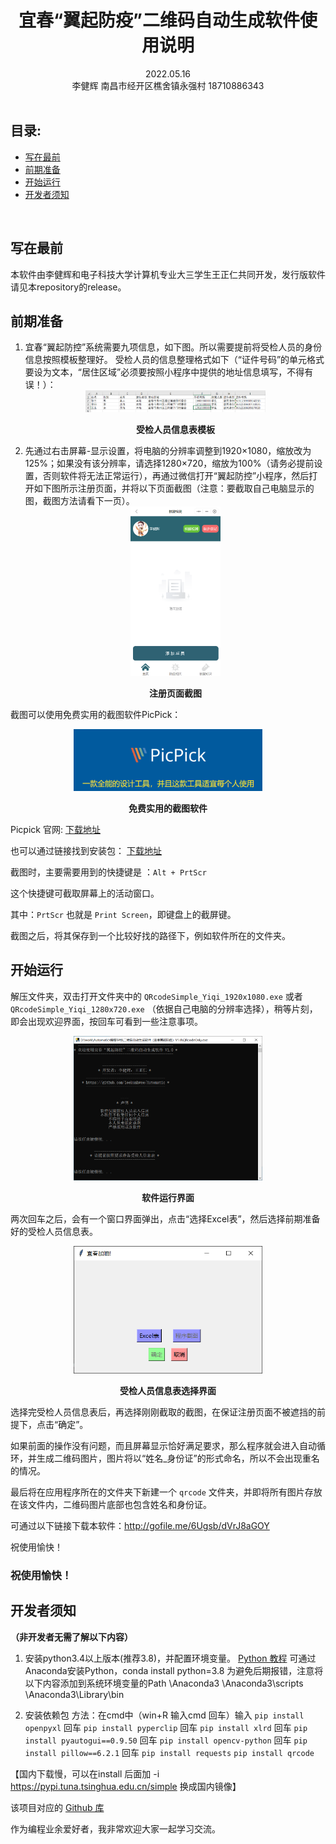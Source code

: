 # <center>宜春“翼起防疫”二维码自动生成软件使用说明</center>

<center> 2022.05.16</center>

<center> 李健辉   南昌市经开区樵舍镇永强村  18710886343</center>

<br>

## 目录:

-  [写在最前](#写在最前)
-  [前期准备](#前期准备)
-  [开始运行](#开始运行)
-  [开发者须知](#开发者须知)

<br>

## 写在最前

本软件由李健辉和电子科技大学计算机专业大三学生王正仁共同开发，发行版软件请见本repository的release。

## 前期准备

<ol>

<li>宜春“翼起防控”系统需要九项信息，如下图。所以需要提前将受检人员的身份信息按照模板整理好。
受检人员的信息整理格式如下（“证件号码”的单元格式要设为文本，“居住区域”必须要按照小程序中提供的地址信息填写，不得有误！）：


<div align = "center">
<img src = ".\info\table.png"  width=60% alt = "受检人员信息表模板" title = "受检人员信息表模板">
</div>
<p align = "center"><b>受检人员信息表模板</b></p>

<li>先通过右击屏幕-显示设置，将电脑的分辨率调整到1920×1080，缩放改为125%；如果没有该分辨率，请选择1280×720，缩放为100%（请务必提前设置，否则软件将无法正常运行），再通过微信打开“翼起防控”小程序，然后打开如下图所示注册页面，并将以下页面截图（注意：要截取自己电脑显示的图，截图方法请看下一页）。

<div align = "center">
<img src = ".\info\pic.png"  width=30% alt = "注册页面截图" title = "注册页面截图">
</div>
<p align = "center"><b>注册页面截图</b></p>

</ol>

截图可以使用免费实用的截图软件PicPick：

<div align = "center">
<img src = ".\info\picpick.png"  width=60% alt = "免费实用的截图软件" title = "免费实用的截图软件">
</div>
<p align = "center"><b>免费实用的截图软件</b></p>

Picpick 官网: [下载地址](https://picpick.app/zh/download)

也可以通过链接找到安装包： [下载地址](http://gofile.me/6Ugsb/dVrJ8aGOY)

截图时，主要需要用到的快捷键是 ：`Alt + PrtScr`

这个快捷键可截取屏幕上的活动窗口。

其中：`PrtScr` 也就是 `Print Screen`，即键盘上的截屏键。

截图之后，将其保存到一个比较好找的路径下，例如软件所在的文件夹。

## 开始运行

解压文件夹，双击打开文件夹中的 `QRcodeSimple_Yiqi_1920x1080.exe` 或者 `QRcodeSimple_Yiqi_1280x720.exe` （依据自己电脑的分辨率选择），稍等片刻，即会出现欢迎界面，按回车可看到一些注意事项。

<div align = "center">
<img src = ".\info\running.png"  width=60% alt = "软件运行界面" title = "软件运行界面">
</div>
<p align = "center"><b>软件运行界面</b></p>

两次回车之后，会有一个窗口界面弹出，点击“选择Excel表”，然后选择前期准备好的受检人员信息表。

<div align = "center">
<img src = ".\info\select.png"  width=60% alt = "受检人员信息表选择界面" title = "受检人员信息表选择界面">
</div>
<p align = "center"><b>受检人员信息表选择界面</b></p>

选择完受检人员信息表后，再选择刚刚截取的截图，在保证注册页面不被遮挡的前提下，点击“确定”。

如果前面的操作没有问题，而且屏幕显示恰好满足要求，那么程序就会进入自动循环，并生成二维码图片，图片将以“姓名_身份证”的形式命名，所以不会出现重名的情况。

最后将在应用程序所在的文件夹下新建一个 `qrcode` 文件夹，并即将所有图片存放在该文件内，二维码图片底部也包含姓名和身份证。 



可通过以下链接下载本软件：http://gofile.me/6Ugsb/dVrJ8aGOY



祝使用愉快！


### **祝使用愉快！**

## 开发者须知

**（非开发者无需了解以下内容）**

1.	安装python3.4以上版本(推荐3.8)，并配置环境变量。
[Python 教程](https://www.runoob.com/python3/python3-install.html)
可通过Anaconda安装Python，conda install python=3.8
为避免后期报错，注意将以下内容添加到系统环境变量的Path
<path>\Anaconda3
<path>\Anaconda3\scripts
<path>\Anaconda3\Library\bin

2.	安装依赖包
方法：在cmd中（win+R  输入cmd  回车）输入
`pip install openpyxl` 回车
`pip install pyperclip` 回车
`pip install xlrd` 回车
`pip install pyautogui==0.9.50` 回车
`pip install opencv-python` 回车
`pip install pillow==6.2.1` 回车
`pip install requests`
`pip install qrcode`


【国内下载慢，可以在install 后面加 -i https://pypi.tuna.tsinghua.edu.cn/simple 换成国内镜像】

该项目对应的 [Github 库](https://github.com/leekunhwee/Automatic)

作为编程业余爱好者，我非常欢迎大家一起学习交流。


